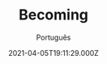 ---
id: 'c56e27c0-1fcc-4c49-8f79-be416bc698a5'
type: 'movie' # Filme, Série, Anime
title: "Becoming"
synopsis: []
originalTitle: "Becoming"
date: '2021-04-05T19:11:29.000Z'
update: '2021-04-05T19:11:29.000Z'
releaseDate: '2020-04-16T03:00:00.000Z'
imdb:
  rating: '4.7' # 8.5
  id: '' # tt0470752
duration: '1h 38 Min'
trailer:
  urls: [
    'e87tvKBumCI',
  ]
tags: ['1080p']
genre: ['Drama', 'Suspense'] #
quality: 'WEB-DL' # BluRay, WEB-DL, HDTV, WEB-DL4K, WEB-DLe
format: 'Mkv' # MKV, MP4, TS
audio: 'Inglês' # Dublado, Legendado, Dual Audio, Dub & Leg
subtitle: 'Português' # Português, inglês,
size: '2.21 GB' # 4.8 GB
audioQuality: 10
videoQuality: 10
directors: []
#  - name: 'Lana Wachowski'
#    image: ''
#  - name: 'Lilly Wachowski'
#    image: ''
cast: []
#  - name: 'Keanu Reeves'
#    image: ''
#    characterName: 'Neo'
writers: []
#  - name: ''
#    image: ''
maturityRating:
  age: '' # L , 10, 12, 14, 16, 18
  topics: [''] # Violence, Illegal drugs, Inappropriate Language, Legal Drugs, Sexual Content, Extreme Violence
###########################################
download:
  
  - url: 'magnet:?xt=urn:btih:A10DC8F45F4E42C4EFBE7A9FCCB458EAC5E19E01&dn=Becoming.2020.1080p.WEBRip.Legendado.mkv&tr=udp%3a%2f%2ftracker.openbittorrent.com%3a1337%2fannounce&tr=udp%3a%2f%2ftracker.opentrackr.org%3a1337%2fannounce'
    resolution: '1080p' # 720p, 1080p, 4K,
    audio: 'Legendado' # Dublado, Legendado, Dual Audio
    size: '' # 4.8 GB
    quality: '' # BluRay, WEB-DL
    format: '' # MKV
images:
  cover: '/assets/movies/becoming.jpg'
  background: '/assets/movies/'
---